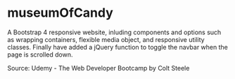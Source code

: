 # museumOfCandy
A Bootstrap 4 responsive website, inluding components and options such as wrapping containers, flexible media object, and responsive utility classes. Finally have added a jQuery function to toggle the navbar when the page is scrolled down.

Source: Udemy - The Web Developer Bootcamp by Colt Steele
